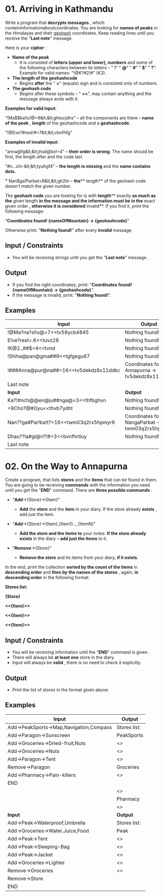# 01. Arriving in Kathmandu

Write a program that **decrypts messages** , which containinformationaboutcoordinates. You are looking for **names of peaks** in the Himalayas and their [geohash](https://en.wikipedia.org/wiki/Geohash) coordinates. Keep reading lines until you receive the &quot;**Last note**&quot; message.

Here is your **cipher** :

- **Name of the peak**
  - It is consisted of **letters (upper and lower), numbers** and some of the following characters between its letters – &quot; **!**&quot; &quot; **@**&quot; &quot; **#**&quot; &quot; **$**&quot; &quot; **?**&quot;. Example for valid names: &quot;!@K?#2!#&quot; (K2).
- **The length of the geohashcode**
  - Begins **after** the &quot; **=**&quot; (equals) sign and is consisted only of numbers.
- **The geohash code**
  - Begins after these symbols – &quot; **<<**&quot;, may contain anything and the message always ends with it.

**Examples for valid input:**

&quot;!Ma$$ka!lu!@=9\&lt;\&lt;ghtucjdhs&quot; – all the components are there – **name of the peek** , **length** of the geohashcode and a **geohashcode**.

&quot;!@Eve?#rest!#=7\&lt;\&lt;vbnfhfg&quot;

**Examples of invalid input:**

&quot;anna@fg\&lt;\&lt;jhsd@bx!=4&quot; – **their order is wrong**. The name should be first, the length after and the code last.

&quot;#n...s!n-\&lt;\&lt;tyuhgf4&quot; – **the length is missing** and the **name contains dots.**

**&quot;** Nan$ga!Parbat=8\&lt;\&lt;gh2tn – **the**** length** of the geohash code doesn&#39;t match the given number.

The **geohash code** you are looking for is with **length**** exactly **as much as the** given length **in the message and the information must be in the** exact given order **, otherwise it is considered** invalid**. If you find it, print the following message:

&quot;**Coordinates found! {nameOfMountain} -> {geohashcode}**&quot;

Otherwise print: &quot;**Nothing found!**&quot; after every **invalid** message.

## Input / Constraints

- You will be receiving strings until you get the &quot;**Last note**&quot; message.

## Output

- If you find the right coordinates, print: &quot;**Coordinates found! {nameOfMountain} -> {geohashcode}**&quot;.
- If the message is invalid, print: &quot;**Nothing found!**&quot;.

## Examples

| **Input** | **Output** |
| --- | --- |
|!@Ma?na?sl!u@=7<<tv58ycb4845 |Nothing found!|
|E!ve?rest=.6<<tuvz26 |Nothing found!|
|!K@2.,##$=4<<tvnd |Nothing found!|
|!Shiha@pan@gma##9<<tgfgegu67 |Nothing found!|
|!###Anna@pur@na##=16<<tv5dekdz8x11ddkc |Coordinates found! Annapurna -> tv5dekdz8x11ddkc|
|Last note |  |
| **Input** | **Output** |
|Ka?!#nch@@en@ju##nga@=3<<thfbghvn|Nothing found!|
|=9Cho?@#Oyu<<thvb7ydht| Nothing found!|
|Nan??ga#Par!ba!t?=16<<twm03q2rx5hpmyr6| Coordinates found! NangaParbat -> twm03q2rx5hpmyr6|
|Dhau??la#gi@ri?!#=3<<bvnfhrtiuy| Nothing found! |
|Last note |  |

# 02. On the Way to Annapurna

Create a program, that lists **stores** and the **items** that can be found in them. You are going to be receiving **commands** with the information you need until you get the &quot;**END**&quot; command. There are **three possible commands** :

- &quot;**Add**->{Store}->{Item}&quot;
  - **Add** the **store** and the **item** in your diary. If the store already **exists** , add just the item.

- &quot;**Add**->{Store}->{Item},{Item1}…,{ItemN}&quot;
  - **Add the store and the items to** your notes. **If the store already exists** in the diary – **add just the items** to it.
- &quot;**Remove**->{Store}&quot;
  - **Remove the store** and its items from your diary, **if it exists**.

In the end, print the collection **sorted by the count of the items** in **descending order** and **then by the names of the stores** , again, **in descending order** in the following format:

**Stores list:**

**{Store}**

**<<{Item}>>**

**<<{Item}>>**

**<<{Item}>>**

## Input / Constraints

- You will be receiving information until the &quot;**END**&quot; command is given.
- There will always be **at least one** store in the diary.
- Input will always be **valid** , there is no need to check it explicitly.

## Output

- Print the list of stores in the format given above.

## Examples

| **Input** | **Output** |
| --- | --- |
|Add->PeakSports->Map,Navigation,Compass|Stores list:|
|Add->Paragon->Sunscreen|PeakSports|
|Add->Groceries->Dried-fruit,Nuts|<<Map>>|
|Add->Groceries->Nuts|<<Navigation>>|
|Add->Paragon->Tent|<<Compass>>|
|Remove->Paragon|Groceries|
|Add->Pharmacy->Pain-killers|<<Dried-fruit>>|
|END | |<<Nuts>>|
| |<<Nuts>>|
| |Pharmacy|
| |<<Pain-killers>>|
| **Input** | **Output** |
|Add->Peak->Waterproof,Umbrella|Stores list:|
|Add->Groceries->Water,Juice,Food|Peak|
|Add->Peak->Tent|<<Waterproof>>|
|Add->Peak->Sleeping-Bag|<<Umbrella>>|
|Add->Peak->Jacket|<<Tent>>|
|Add->Groceries->Lighter|<<Sleeping-Bag>>|
|Remove->Groceries|<<Jacket>>|
|Remove->Store| |
|END | |

